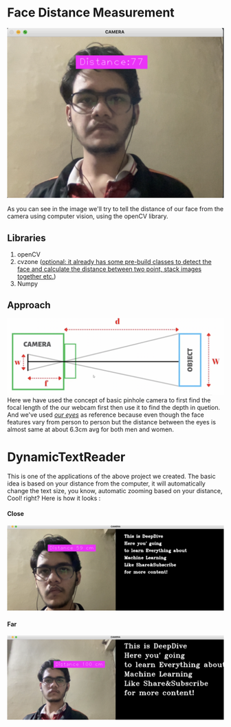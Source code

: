 # Face Distance Measurement 

![Face distance Measurement](./img/distance.png)

As you can see in the image we'll try to tell the distance of our face from the camera using computer vision, using the openCV library.
## Libraries 
1. openCV
2. cvzone (<u>optional: it already has some pre-build classes to detect the face and calculate the distance between two point, stack images together etc.</u>)
3. Numpy

## Approach 
![](img/formula.png)
Here we have used the concept of basic pinhole camera to first find the focal length of the our webcam first then use it to find the depth in quetion.<br>
And we've used <u>*our eyes*</u> as reference because even though the face features vary from person to person but the distance between the eyes is almost same at about 6.3cm avg for both men and women.

# DynamicTextReader 
This is one of the applications of the above project we created. The basic idea is based on your distance from the computer, it will automatically change the text size, you know, automatic zooming based on your distance, Cool! right?
Here is how it looks : 

<h4>Close</h4>

![](img/close.png)

<h4>Far</h4>

![](img/far.png)



